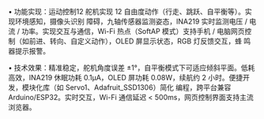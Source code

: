 • 功能实现：运动控制12 舵机实现 12 自由度动作（行走、跳跃、自平衡等）。实现环境感知，摄像头识别
障碍，九轴传感器监测姿态，INA219 实时监测电压 / 电流 / 功率。实现交互与通信，Wi-Fi 热点（SoftAP
模式）支持手机 / 电脑网页控制（如前进、转向、自定义动作），OLED 屏显示状态，RGB 灯反馈交互，蜂
鸣器提示报警。

• 技术效果：精准稳定，舵机角度误差 ±1°，自平衡模式下可适应倾斜平面。低耗高效，INA219 休眠功耗
0.1μA，OLED 屏功耗 0.08W，续航约 2 小时。便捷开发，模块化库（如 Servo1、Adafruit_SSD1306）简化
编程，跨平台兼容 Arduino/ESP32。实时交互，Wi-Fi 通信延迟 < 500ms，网页控制界面支持主流浏览器。
